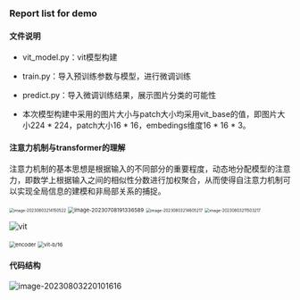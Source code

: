 ### Report list for demo

#### 文件说明

- vit_model.py：vit模型构建

- train.py：导入预训练参数与模型，进行微调训练
- predict.py：导入微调训练结果，展示图片分类的可能性

- 本次模型构建中采用的图片大小与patch大小均采用vit_base的值，即图片大小224 * 224，patch大小16 * 16，embedings维度16 * 16 * 3。

#### 注意力机制与transformer的理解

注意力机制的基本思想是根据输入的不同部分的重要程度，动态地分配模型的注意力，即数学上根据输入之间的相似性分数进行加权聚合，从而使得自注意力机制可以实现全局信息的建模和非局部关系的捕捉。

<img src="C:\Users\23850\AppData\Roaming\Typora\typora-user-images\image-20230803214150522.png" alt="image-20230803214150522" style="zoom:50%;" />

<img src="C:\Users\23850\AppData\Roaming\Typora\typora-user-images\image-20230708191336589.png" alt="image-20230708191336589" style="zoom:67%;" />

<img src="C:\Users\23850\AppData\Roaming\Typora\typora-user-images\image-20230803214605217.png" alt="image-20230803214605217" style="zoom:50%;" />

<img src="C:\Users\23850\AppData\Roaming\Typora\typora-user-images\image-20230803211503217.png" alt="image-20230803211503217" style="zoom:50%;" />

![vit](https://img-blog.csdnimg.cn/20210626105321101.png?x-oss-process=image/watermark,type_ZmFuZ3poZW5naGVpdGk,shadow_10,text_aHR0cHM6Ly9ibG9nLmNzZG4ubmV0L3FxXzM3NTQxMDk3,size_16,color_FFFFFF,t_70#pic_center)

<img src="https://img-blog.csdnimg.cn/20210704114505695.png?x-oss-process=image/watermark,type_ZmFuZ3poZW5naGVpdGk,shadow_10,text_aHR0cHM6Ly9ibG9nLmNzZG4ubmV0L3FxXzM3NTQxMDk3,size_16,color_FFFFFF,t_70#pic_center" alt="encoder" style="zoom:67%;" />

<img src="https://img-blog.csdnimg.cn/20210704124600507.png?x-oss-process=image/watermark,type_ZmFuZ3poZW5naGVpdGk,shadow_10,text_aHR0cHM6Ly9ibG9nLmNzZG4ubmV0L3FxXzM3NTQxMDk3,size_16,color_FFFFFF,t_70#pic_center" alt="vit-b/16" style="zoom:67%;" />

#### 

#### 代码结构

<img src="C:\Users\23850\AppData\Roaming\Typora\typora-user-images\image-20230803220101616.png" alt="image-20230803220101616"  />